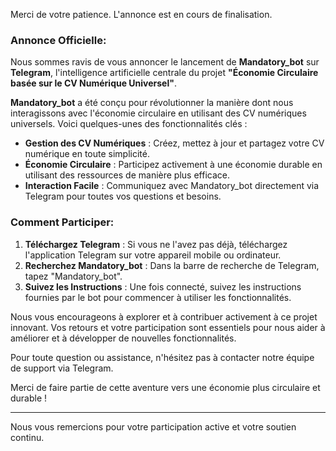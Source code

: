 Merci de votre patience. L'annonce est en cours de finalisation.

### Annonce Officielle:

Nous sommes ravis de vous annoncer le lancement de **Mandatory_bot** sur **Telegram**, l'intelligence artificielle centrale du projet **"Économie Circulaire basée sur le CV Numérique Universel"**.

**Mandatory_bot** a été conçu pour révolutionner la manière dont nous interagissons avec l'économie circulaire en utilisant des CV numériques universels. Voici quelques-unes des fonctionnalités clés :

- **Gestion des CV Numériques** : Créez, mettez à jour et partagez votre CV numérique en toute simplicité.
- **Économie Circulaire** : Participez activement à une économie durable en utilisant des ressources de manière plus efficace.
- **Interaction Facile** : Communiquez avec Mandatory_bot directement via Telegram pour toutes vos questions et besoins.

### Comment Participer:

1. **Téléchargez Telegram** : Si vous ne l'avez pas déjà, téléchargez l'application Telegram sur votre appareil mobile ou ordinateur.
2. **Recherchez Mandatory_bot** : Dans la barre de recherche de Telegram, tapez "Mandatory_bot".
3. **Suivez les Instructions** : Une fois connecté, suivez les instructions fournies par le bot pour commencer à utiliser les fonctionnalités.

Nous vous encourageons à explorer et à contribuer activement à ce projet innovant. Vos retours et votre participation sont essentiels pour nous aider à améliorer et à développer de nouvelles fonctionnalités.

Pour toute question ou assistance, n'hésitez pas à contacter notre équipe de support via Telegram.

Merci de faire partie de cette aventure vers une économie plus circulaire et durable !

---

Nous vous remercions pour votre participation active et votre soutien continu.